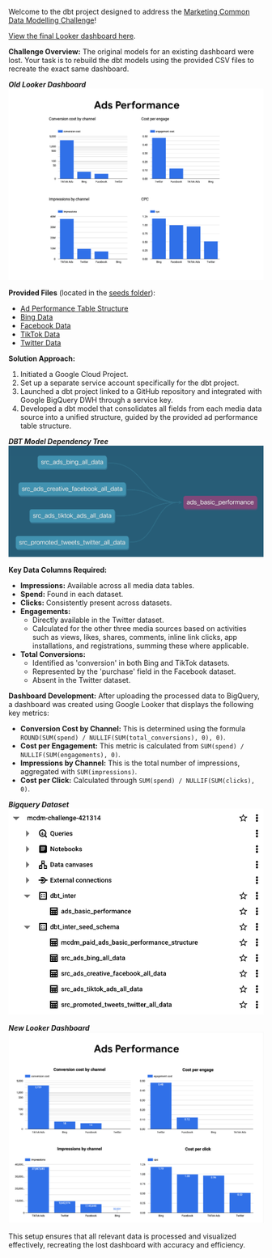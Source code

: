 Welcome to the dbt project designed to address the [Marketing Common Data Modelling Challenge](https://github.com/kobzevvv/paid-ads-common-data-model-challenge/tree/main)!

[View the final Looker dashboard here](https://lookerstudio.google.com/u/0/reporting/4e814f2e-80fb-4e5f-b994-1016516a91a7/page/tEnnC/edit).

**Challenge Overview:** The original models for an existing dashboard were lost. Your task is to rebuild the dbt models using the provided CSV files to recreate the exact same dashboard.  
  
***Old Looker Dashboard*** 
![old looker dashboard](screenshots/old_looker_dashboard.png)

**Provided Files** (located in the [seeds folder](seeds/)):
- [Ad Performance Table Structure](seeds/mcdm_paid_ads_basic_performance_structure.csv)
- [Bing Data](seeds/src_ads_bing_all_data.csv)
- [Facebook Data](seeds/src_ads_creative_facebook_all_data.csv)
- [TikTok Data](seeds/src_ads_tiktok_ads_all_data.csv)
- [Twitter Data](seeds/src_promoted_tweets_twitter_all_data.csv)

**Solution Approach:**
1. Initiated a Google Cloud Project.
2. Set up a separate service account specifically for the dbt project.
3. Launched a dbt project linked to a GitHub repository and integrated with Google BigQuery DWH through a service key.
4. Developed a dbt model that consolidates all fields from each media data source into a unified structure, guided by the provided ad performance table structure.

***DBT Model Dependency Tree*** 
![DBT Model Dependency Tree](Screenshots/dbt_model_dependancy_tree.png)

**Key Data Columns Required:**
- **Impressions:** Available across all media data tables.
- **Spend:** Found in each dataset.
- **Clicks:** Consistently present across datasets.
- **Engagements:**
  - Directly available in the Twitter dataset.
  - Calculated for the other three media sources based on activities such as views, likes, shares, comments, inline link clicks, app installations, and registrations, summing these where applicable.
- **Total Conversions:**
  - Identified as 'conversion' in both Bing and TikTok datasets.
  - Represented by the 'purchase' field in the Facebook dataset.
  - Absent in the Twitter dataset.

**Dashboard Development:**
After uploading the processed data to BigQuery, a dashboard was created using Google Looker that displays the following key metrics:
- **Conversion Cost by Channel:** This is determined using the formula `ROUND(SUM(spend) / NULLIF(SUM(total_conversions), 0), 0)`.
- **Cost per Engagement:** This metric is calculated from `SUM(spend) / NULLIF(SUM(engagements), 0)`.
- **Impressions by Channel:** This is the total number of impressions, aggregated with `SUM(impressions)`.
- **Cost per Click:** Calculated through `SUM(spend) / NULLIF(SUM(clicks), 0)`.  
  
***Bigquery Dataset***
![bigquery schemas](screenshots/bigquery.png)  
  
***New Looker Dashboard***  
![new looker dashboard](screenshots/new_looker_dashboard.png)

This setup ensures that all relevant data is processed and visualized effectively, recreating the lost dashboard with accuracy and efficiency.